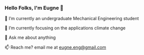 ### Hello Folks, I'm Eugne 👋 

🔭 I’m currently an undergraduate Mechanical Engineering student

🌱 I’m currently focusing on the applications climate change

💬 Ask me about anything

📫 Reach me? email me at eugne.eng@gmail.com
